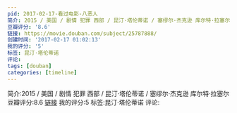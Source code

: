 ```yaml
---
pid: 2017-02-17-看过电影-八恶人
简介: 2015 / 美国 / 剧情 犯罪 西部 / 昆汀·塔伦蒂诺 / 塞缪尔·杰克逊 库尔特·拉塞尔
豆瓣评分: '8.6'
链接: https://movie.douban.com/subject/25787888/
创建时间: '2017-02-17 01:02:13'
我的评分: '5'
标签: 昆汀·塔伦蒂诺
评论:
tags: [douban]
categories: [timeline]
---
```

简介:2015 / 美国 / 剧情 犯罪 西部 / 昆汀·塔伦蒂诺 / 塞缪尔·杰克逊 库尔特·拉塞尔
豆瓣评分:8.6
[链接](https://movie.douban.com/subject/25787888/)
我的评分:5
标签:昆汀·塔伦蒂诺
评论:
